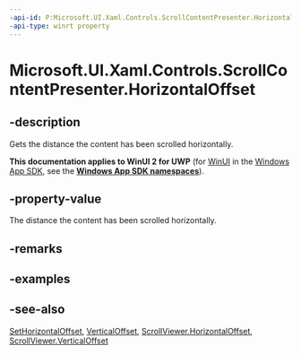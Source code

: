 ```yaml
---
-api-id: P:Microsoft.UI.Xaml.Controls.ScrollContentPresenter.HorizontalOffset
-api-type: winrt property
---
```


<!-- Property syntax
public double HorizontalOffset { get; }
-->

# Microsoft.UI.Xaml.Controls.ScrollContentPresenter.HorizontalOffset

## -description
Gets the distance the content has been scrolled horizontally.

**This documentation applies to WinUI 2 for UWP** (for [WinUI](/windows/apps/winui/winui3/) in the [Windows App SDK](/windows/apps/windows-app-sdk/), see the **[Windows App SDK namespaces](/windows/windows-app-sdk/api/winrt/)**).

## -property-value
The distance the content has been scrolled horizontally.

## -remarks

## -examples

## -see-also
[SetHorizontalOffset](scrollcontentpresenter_sethorizontaloffset_1971679761.md), [VerticalOffset](scrollcontentpresenter_verticaloffset.md), [ScrollViewer.HorizontalOffset](scrollviewer_horizontaloffset.md), [ScrollViewer.VerticalOffset](scrollviewer_verticaloffset.md)
